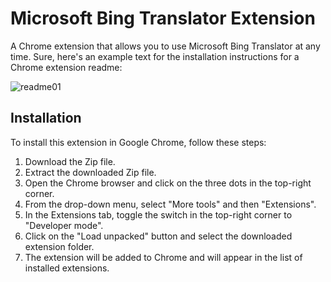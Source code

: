 # Microsoft Bing Translator Extension

A Chrome extension that allows you to use Microsoft Bing Translator at any time.
Sure, here's an example text for the installation instructions for a Chrome extension readme:

![readme01](https://user-images.githubusercontent.com/109842406/222406854-9238b90c-a53f-4bb8-aae3-e2d7c938e675.png)

## Installation

To install this extension in Google Chrome, follow these steps:

1. Download the Zip file.
2. Extract the downloaded Zip file.
3. Open the Chrome browser and click on the three dots in the top-right corner.
4. From the drop-down menu, select "More tools" and then "Extensions".
5. In the Extensions tab, toggle the switch in the top-right corner to "Developer mode".
6. Click on the "Load unpacked" button and select the downloaded extension folder.
7. The extension will be added to Chrome and will appear in the list of installed extensions.

